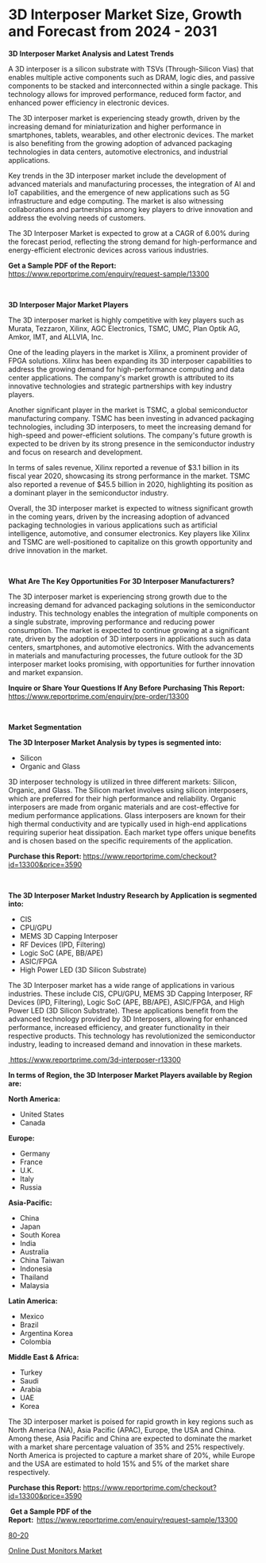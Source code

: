 <p><h1>3D Interposer Market Size, Growth and Forecast from 2024 - 2031</h1></p><p><strong>3D Interposer Market Analysis and Latest Trends</strong></p>
<p><p>A 3D interposer is a silicon substrate with TSVs (Through-Silicon Vias) that enables multiple active components such as DRAM, logic dies, and passive components to be stacked and interconnected within a single package. This technology allows for improved performance, reduced form factor, and enhanced power efficiency in electronic devices.</p><p>The 3D interposer market is experiencing steady growth, driven by the increasing demand for miniaturization and higher performance in smartphones, tablets, wearables, and other electronic devices. The market is also benefiting from the growing adoption of advanced packaging technologies in data centers, automotive electronics, and industrial applications.</p><p>Key trends in the 3D interposer market include the development of advanced materials and manufacturing processes, the integration of AI and IoT capabilities, and the emergence of new applications such as 5G infrastructure and edge computing. The market is also witnessing collaborations and partnerships among key players to drive innovation and address the evolving needs of customers.</p><p>The 3D Interposer Market is expected to grow at a CAGR of 6.00% during the forecast period, reflecting the strong demand for high-performance and energy-efficient electronic devices across various industries.</p></p>
<p><strong>Get a Sample PDF of the Report:&nbsp;</strong> <a href="https://www.reportprime.com/enquiry/request-sample/13300">https://www.reportprime.com/enquiry/request-sample/13300</a></p>
<p>&nbsp;</p>
<p><strong>3D Interposer Major Market Players</strong></p>
<p><p>The 3D interposer market is highly competitive with key players such as Murata, Tezzaron, Xilinx, AGC Electronics, TSMC, UMC, Plan Optik AG, Amkor, IMT, and ALLVIA, Inc. </p><p>One of the leading players in the market is Xilinx, a prominent provider of FPGA solutions. Xilinx has been expanding its 3D interposer capabilities to address the growing demand for high-performance computing and data center applications. The company's market growth is attributed to its innovative technologies and strategic partnerships with key industry players.</p><p>Another significant player in the market is TSMC, a global semiconductor manufacturing company. TSMC has been investing in advanced packaging technologies, including 3D interposers, to meet the increasing demand for high-speed and power-efficient solutions. The company's future growth is expected to be driven by its strong presence in the semiconductor industry and focus on research and development.</p><p>In terms of sales revenue, Xilinx reported a revenue of $3.1 billion in its fiscal year 2020, showcasing its strong performance in the market. TSMC also reported a revenue of $45.5 billion in 2020, highlighting its position as a dominant player in the semiconductor industry.</p><p>Overall, the 3D interposer market is expected to witness significant growth in the coming years, driven by the increasing adoption of advanced packaging technologies in various applications such as artificial intelligence, automotive, and consumer electronics. Key players like Xilinx and TSMC are well-positioned to capitalize on this growth opportunity and drive innovation in the market.</p></p>
<p>&nbsp;</p>
<p><strong>What Are The Key Opportunities For 3D Interposer Manufacturers?</strong></p>
<p><p>The 3D interposer market is experiencing strong growth due to the increasing demand for advanced packaging solutions in the semiconductor industry. This technology enables the integration of multiple components on a single substrate, improving performance and reducing power consumption. The market is expected to continue growing at a significant rate, driven by the adoption of 3D interposers in applications such as data centers, smartphones, and automotive electronics. With the advancements in materials and manufacturing processes, the future outlook for the 3D interposer market looks promising, with opportunities for further innovation and market expansion.</p></p>
<p><strong>Inquire or Share Your Questions If Any Before Purchasing This Report:</strong> <a href="https://www.reportprime.com/enquiry/pre-order/13300">https://www.reportprime.com/enquiry/pre-order/13300</a></p>
<p>&nbsp;</p>
<p><strong>Market Segmentation</strong></p>
<p><strong>The 3D Interposer Market Analysis by types is segmented into:</strong></p>
<p><ul><li>Silicon</li><li>Organic and Glass</li></ul></p>
<p><p>3D interposer technology is utilized in three different markets: Silicon, Organic, and Glass. The Silicon market involves using silicon interposers, which are preferred for their high performance and reliability. Organic interposers are made from organic materials and are cost-effective for medium performance applications. Glass interposers are known for their high thermal conductivity and are typically used in high-end applications requiring superior heat dissipation. Each market type offers unique benefits and is chosen based on the specific requirements of the application.</p></p>
<p><strong>Purchase this Report:&nbsp;</strong><a href="https://www.reportprime.com/checkout?id=13300&price=3590">https://www.reportprime.com/checkout?id=13300&price=3590</a></p>
<p>&nbsp;</p>
<p><strong>The 3D Interposer Market Industry Research by Application is segmented into:</strong></p>
<p><ul><li>CIS</li><li>CPU/GPU</li><li>MEMS 3D Capping Interposer</li><li>RF Devices (IPD, Filtering)</li><li>Logic SoC (APE, BB/APE)</li><li>ASIC/FPGA</li><li>High Power LED (3D Silicon Substrate)</li></ul></p>
<p><p>The 3D Interposer market has a wide range of applications in various industries. These include CIS, CPU/GPU, MEMS 3D Capping Interposer, RF Devices (IPD, Filtering), Logic SoC (APE, BB/APE), ASIC/FPGA, and High Power LED (3D Silicon Substrate). These applications benefit from the advanced technology provided by 3D Interposers, allowing for enhanced performance, increased efficiency, and greater functionality in their respective products. This technology has revolutionized the semiconductor industry, leading to increased demand and innovation in these markets.</p></p>
<p><a href="https://www.reportprime.com/3d-interposer-r13300">&nbsp;https://www.reportprime.com/3d-interposer-r13300</a></p>
<p><strong>In terms of Region, the 3D Interposer Market Players available by Region are:</strong></p>
<p>
    <p> <strong> North America: </strong>
        <ul>
            <li>United States</li>
            <li>Canada</li>
        </ul>
        </p> 
    <p> <strong> Europe: </strong>
        <ul>
            <li>Germany</li>
            <li>France</li>
            <li>U.K.</li>
            <li>Italy</li>
            <li>Russia</li>
        </ul>
        </p> 
    <p> <strong> Asia-Pacific: </strong>
        <ul>
            <li>China</li>
            <li>Japan</li>
            <li>South Korea</li>
            <li>India</li>
            <li>Australia</li>
            <li>China Taiwan</li>
            <li>Indonesia</li>
            <li>Thailand</li>
            <li>Malaysia</li>
        </ul>
        </p> 
    <p> <strong> Latin America: </strong>
        <ul>
            <li>Mexico</li>
            <li>Brazil</li>
            <li>Argentina Korea</li>
            <li>Colombia</li>
        </ul>
        </p> 
    <p> <strong> Middle East & Africa: </strong>
        <ul>
            <li>Turkey</li>
            <li>Saudi</li>
            <li>Arabia</li>
            <li>UAE</li>
            <li>Korea</li>
        </ul>
    </p>
    </p>
<p><p>The 3D interposer market is poised for rapid growth in key regions such as North America (NA), Asia Pacific (APAC), Europe, the USA and China. Among these, Asia Pacific and China are expected to dominate the market with a market share percentage valuation of 35% and 25% respectively. North America is projected to capture a market share of 20%, while Europe and the USA are estimated to hold 15% and 5% of the market share respectively.</p></p>
<p><strong>Purchase this Report: </strong><a href="https://www.reportprime.com/checkout?id=13300&price=3590">https://www.reportprime.com/checkout?id=13300&price=3590</a></p>
<p>&nbsp;<strong>Get a Sample PDF of the Report:&nbsp;&nbsp;</strong><a href="https://www.reportprime.com/enquiry/request-sample/13300">https://www.reportprime.com/enquiry/request-sample/13300</a></p>
<p><strong></strong></p>
<p><p><a href="https://github.com/mohamedbakry57/Market-Research-Report-List-4/blob/main/888925880126.md">80-20</a></p><p><a href="https://view.publitas.com/reportprime-1/online-dust-monitors-market-exploring-market-share-market-trends-and-future-growth/">Online Dust Monitors Market</a></p></p>
